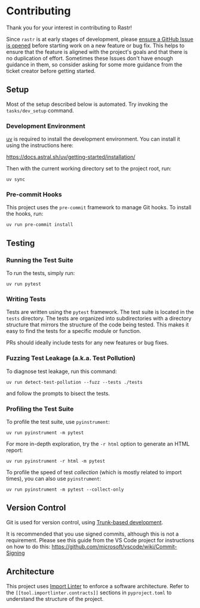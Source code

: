 # Contributing

Thank you for your interest in contributing to Rastr!

Since `rastr` is at early stages of development, please [ensure a GitHub Issue is opened](https://github.com/tonkintaylor/rastr/issues) before starting work on a new feature or bug fix. This helps to ensure that the feature is aligned with the project's goals and that there is no duplication of effort. Sometimes these Issues don't have enough guidance in them, so consider asking for some more guidance from the ticket creator before getting started.

## Setup

Most of the setup described below is automated. Try invoking the `tasks/dev_setup` command.

### Development Environment

[uv](https://github.com/astral-sh/uv) is required to install the development environment. You can install it using the instructions here:

<https://docs.astral.sh/uv/getting-started/installation/>

Then with the current working directory set to the project root, run:

```shell
uv sync
```

### Pre-commit Hooks

This project uses the `pre-commit` framework to manage Git hooks. To install the hooks,
run:

```shell
uv run pre-commit install
```

## Testing

### Running the Test Suite

To run the tests, simply run:

```shell
uv run pytest
```

### Writing Tests

Tests are written using the `pytest` framework. The test suite is located in the `tests` directory. The tests are organized into subdirectories with a directory structure that mirrors the structure of the code being tested. This makes it easy to find the tests for a specific module or function.

PRs should ideally include tests for any new features or bug fixes.

### Fuzzing Test Leakage (a.k.a. Test Pollution)

To diagnose test leakage, run this command:

```shell
uv run detect-test-pollution --fuzz --tests ./tests
```

and follow the prompts to bisect the tests.

### Profiling the Test Suite

To profile the test suite, use `pyinstrument`:

```shell
uv run pyinstrument -m pytest
```

For more in-depth exploration, try the `-r html` option to generate an HTML report:

```shell
uv run pyinstrument -r html -m pytest
```

To profile the speed of test _collection_ (which is mostly related to import times), you can also use `pyinstrument`:

```shell
uv run pyinstrument -m pytest --collect-only
```

## Version Control

Git is used for version control, using
[Trunk-based development](https://trunkbaseddevelopment.com/).

It is recommended that you use signed commits, although this is not a requirement. Please see this guide from the VS Code project for instructions on how to do this: <https://github.com/microsoft/vscode/wiki/Commit-Signing>

## Architecture

This project uses [Import Linter](https://import-linter.readthedocs.io/en/stable/) to
enforce a software architecture. Refer to the `[[tool.importlinter.contracts]]` sections
in `pyproject.toml` to understand the structure of the project.
